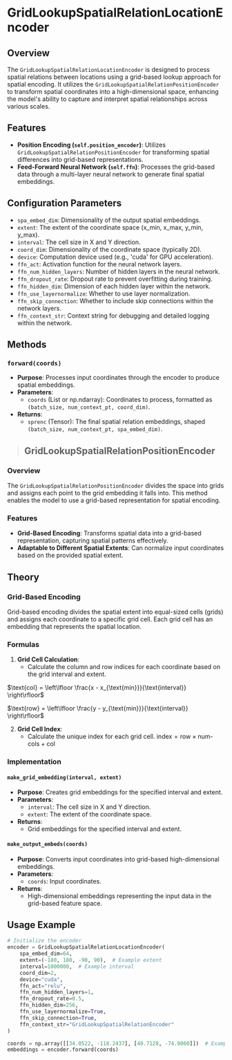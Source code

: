 # GridLookupSpatialRelationLocationEncoder

## Overview
The `GridLookupSpatialRelationLocationEncoder` is designed to process spatial relations between locations using a grid-based lookup approach for spatial encoding. It utilizes the `GridLookupSpatialRelationPositionEncoder` to transform spatial coordinates into a high-dimensional space, enhancing the model's ability to capture and interpret spatial relationships across various scales.

## Features
- **Position Encoding (`self.position_encoder`)**: Utilizes `GridLookupSpatialRelationPositionEncoder` for transforming spatial differences into grid-based representations.
- **Feed-Forward Neural Network (`self.ffn`)**: Processes the grid-based data through a multi-layer neural network to generate final spatial embeddings.

## Configuration Parameters
- `spa_embed_dim`: Dimensionality of the output spatial embeddings.
- `extent`: The extent of the coordinate space (x_min, x_max, y_min, y_max).
- `interval`: The cell size in X and Y direction.
- `coord_dim`: Dimensionality of the coordinate space (typically 2D).
- `device`: Computation device used (e.g., 'cuda' for GPU acceleration).
- `ffn_act`: Activation function for the neural network layers.
- `ffn_num_hidden_layers`: Number of hidden layers in the neural network.
- `ffn_dropout_rate`: Dropout rate to prevent overfitting during training.
- `ffn_hidden_dim`: Dimension of each hidden layer within the network.
- `ffn_use_layernormalize`: Whether to use layer normalization.
- `ffn_skip_connection`: Whether to include skip connections within the network layers.
- `ffn_context_str`: Context string for debugging and detailed logging within the network.

## Methods
### `forward(coords)`
- **Purpose**: Processes input coordinates through the encoder to produce spatial embeddings.
- **Parameters**:
  - `coords` (List or np.ndarray): Coordinates to process, formatted as `(batch_size, num_context_pt, coord_dim)`.
- **Returns**:
  - `sprenc` (Tensor): The final spatial relation embeddings, shaped `(batch_size, num_context_pt, spa_embed_dim)`.

> ## GridLookupSpatialRelationPositionEncoder

### Overview
The `GridLookupSpatialRelationPositionEncoder` divides the space into grids and assigns each point to the grid embedding it falls into. This method enables the model to use a grid-based representation for spatial encoding.

### Features
- **Grid-Based Encoding**: Transforms spatial data into a grid-based representation, capturing spatial patterns effectively.
- **Adaptable to Different Spatial Extents**: Can normalize input coordinates based on the provided spatial extent.

## Theory

### Grid-Based Encoding

Grid-based encoding divides the spatial extent into equal-sized cells (grids) and assigns each coordinate to a specific grid cell. Each grid cell has an embedding that represents the spatial location.

### Formulas

1. **Grid Cell Calculation**:
   - Calculate the column and row indices for each coordinate based on the grid interval and extent.
  
  $\text{col} = \left\lfloor \frac{x - x_{\text{min}}}{\text{interval}} \right\rfloor$

  $\text{row} = \left\lfloor \frac{y - y_{\text{min}}}{\text{interval}} \right\rfloor$

2. **Grid Cell Index**:
   - Calculate the unique index for each grid cell.
$\text{index} = \text{row} \times \text{num-cols} + \text{col}$

### Implementation

#### `make_grid_embedding(interval, extent)`
- **Purpose**: Creates grid embeddings for the specified interval and extent.
- **Parameters**:
  - `interval`: The cell size in X and Y direction.
  - `extent`: The extent of the coordinate space.
- **Returns**:
  - Grid embeddings for the specified interval and extent.

#### `make_output_embeds(coords)`
- **Purpose**: Converts input coordinates into grid-based high-dimensional embeddings.
- **Parameters**:
  - `coords`: Input coordinates.
- **Returns**:
  - High-dimensional embeddings representing the input data in the grid-based feature space.

## Usage Example
```python
# Initialize the encoder
encoder = GridLookupSpatialRelationLocationEncoder(
    spa_embed_dim=64,
    extent=(-180, 180, -90, 90),  # Example extent
    interval=1000000,  # Example interval
    coord_dim=2,
    device="cuda",
    ffn_act="relu",
    ffn_num_hidden_layers=1,
    ffn_dropout_rate=0.5,
    ffn_hidden_dim=256,
    ffn_use_layernormalize=True,
    ffn_skip_connection=True,
    ffn_context_str="GridLookupSpatialRelationEncoder"
)

coords = np.array([[34.0522, -118.2437], [40.7128, -74.0060]])  # Example coordinate data
embeddings = encoder.forward(coords)
